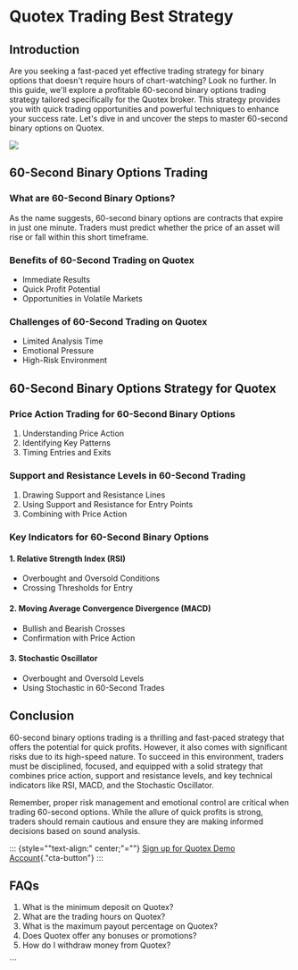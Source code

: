 # Quotex Trading Best Strategy

## Introduction

Are you seeking a fast-paced yet effective trading strategy for binary
options that doesn't require hours of chart-watching? Look no further.
In this guide, we'll explore a profitable 60-second binary options
trading strategy tailored specifically for the Quotex broker. This
strategy provides you with quick trading opportunities and powerful
techniques to enhance your success rate. Let's dive in and uncover the
steps to master 60-second binary options on Quotex.

[![](https://static.quotex.io/files/4_en/300_250.jpg)](https://traff.sbs/brokerqxlid)

## 60-Second Binary Options Trading

### What are 60-Second Binary Options?

As the name suggests, 60-second binary options are contracts that expire
in just one minute. Traders must predict whether the price of an asset
will rise or fall within this short timeframe.

### Benefits of 60-Second Trading on Quotex

-   Immediate Results
-   Quick Profit Potential
-   Opportunities in Volatile Markets

### Challenges of 60-Second Trading on Quotex

-   Limited Analysis Time
-   Emotional Pressure
-   High-Risk Environment

## 60-Second Binary Options Strategy for Quotex

### Price Action Trading for 60-Second Binary Options

1.  Understanding Price Action
2.  Identifying Key Patterns
3.  Timing Entries and Exits

### Support and Resistance Levels in 60-Second Trading

1.  Drawing Support and Resistance Lines
2.  Using Support and Resistance for Entry Points
3.  Combining with Price Action

### Key Indicators for 60-Second Binary Options

#### 1. Relative Strength Index (RSI)

-   Overbought and Oversold Conditions
-   Crossing Thresholds for Entry

#### 2. Moving Average Convergence Divergence (MACD)

-   Bullish and Bearish Crosses
-   Confirmation with Price Action

#### 3. Stochastic Oscillator

-   Overbought and Oversold Levels
-   Using Stochastic in 60-Second Trades

## Conclusion

60-second binary options trading is a thrilling and fast-paced strategy
that offers the potential for quick profits. However, it also comes with
significant risks due to its high-speed nature. To succeed in this
environment, traders must be disciplined, focused, and equipped with a
solid strategy that combines price action, support and resistance
levels, and key technical indicators like RSI, MACD, and the Stochastic
Oscillator.

Remember, proper risk management and emotional control are critical when
trading 60-second options. While the allure of quick profits is strong,
traders should remain cautious and ensure they are making informed
decisions based on sound analysis.

::: {style=""text-align:" center;"=""}
[Sign up for Quotex Demo
Account](\%22https://traff.sbs/brokerqxsignup\%22){."cta-button"}
:::

## FAQs

1.  What is the minimum deposit on Quotex?
2.  What are the trading hours on Quotex?
3.  What is the maximum payout percentage on Quotex?
4.  Does Quotex offer any bonuses or promotions?
5.  How do I withdraw money from Quotex?

\`\`\`

